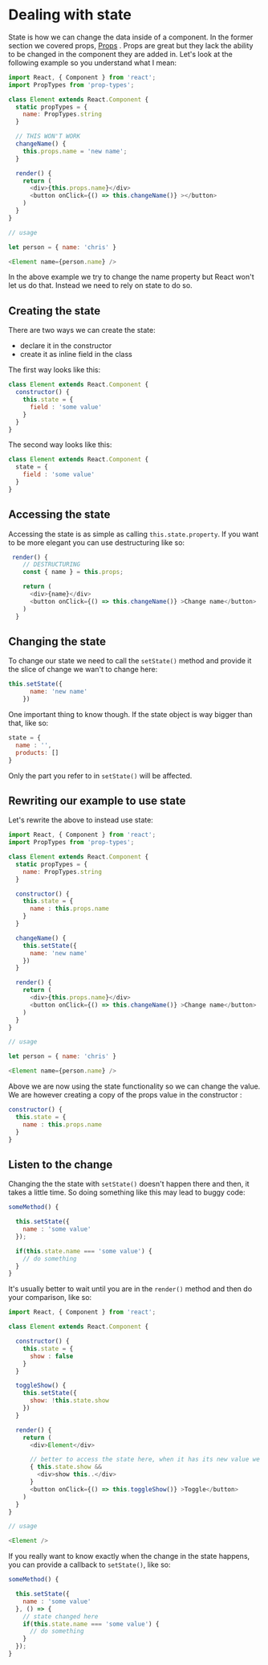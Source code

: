 # Dealing with state

State is how we can change the data inside of a component. In the former section we covered props, [Props](/props.md) . Props are great but they lack the ability to be changed in the component they are added in. Let's look at the following example so you understand what I mean:

```js
import React, { Component } from 'react';
import PropTypes from 'prop-types';

class Element extends React.Component {
  static propTypes = {
    name: PropTypes.string
  }

  // THIS WON'T WORK  
  changeName() {
    this.props.name = 'new name';
  }

  render() {
    return (
      <div>{this.props.name}</div>
      <button onClick={() => this.changeName()} ></button>
    )
  }
}

// usage

let person = { name: 'chris' }

<Element name={person.name} />
```

In the above example we try to change the name property but React won't let us do that. Instead we need to rely on state to do so.

## Creating the state

There are two ways we can create the state:

* declare it in the constructor
* create it as inline field in the class

The first way looks like this:

```js
class Element extends React.Component {
  constructor() {
    this.state = {
      field : 'some value'
    }
  }
}
```

The second way looks like this:

```js
class Element extends React.Component {
  state = {
    field : 'some value'
  }
}
```

## Accessing the state

Accessing the state is as simple as calling `this.state.property`. If you want to be more elegant you can use destructuring like so:

```js
 render() {
    // DESTRUCTURING
    const { name } = this.props;

    return (
      <div>{name}</div>
      <button onClick={() => this.changeName()} >Change name</button>
    )
  }
```

## Changing the state

To change our state we need to call the `setState()` method and provide it the slice of change we wan't to change here:

```js
this.setState({
      name: 'new name'
    })
```

One important thing to know though. If the state object is way bigger than that, like so:

```js
state = {
  name : '',
  products: []
}
```

Only the part you refer to in `setState()` will be affected.

## Rewriting our example to use state

Let's rewrite the above to instead use state:

```js
import React, { Component } from 'react';
import PropTypes from 'prop-types';

class Element extends React.Component {
  static propTypes = {
    name: PropTypes.string
  }

  constructor() {
    this.state = {
      name : this.props.name
    }
  }

  changeName() {
    this.setState({
      name: 'new name'
    })
  }

  render() {
    return (
      <div>{this.props.name}</div>
      <button onClick={() => this.changeName()} >Change name</button>
    )
  }
}

// usage

let person = { name: 'chris' }

<Element name={person.name} />
```

Above we are now using the state functionality so we can change the value. We are however creating a copy of the props value in the constructor :

```js
constructor() {
  this.state = {
    name : this.props.name
  }
}
```

## Listen to the change

Changing the the state with `setState()` doesn't happen there and then, it takes a little time. So doing something like this may lead to buggy code:

```js
someMethod() {

  this.setState({
    name : 'some value'
  });

  if(this.state.name === 'some value') {
    // do something
  }
}
```

It's usually better to wait until you are in the `render()` method and then do your comparison, like so:

```js
import React, { Component } from 'react';

class Element extends React.Component {

  constructor() {
    this.state = {
      show : false
    }
  }

  toggleShow() {
    this.setState({
      show: !this.state.show
    })
  }

  render() {
    return (
      <div>Element</div>

      // better to access the state here, when it has its new value we act accordingly
      { this.state.show && 
        <div>show this..</div>
      }
      <button onClick={() => this.toggleShow()} >Toggle</button>
    )
  }
}

// usage

<Element />
```

If you really want to know exactly when the change in the state happens, you can provide a callback to `setState()`, like so:

```js
someMethod() {

  this.setState({
    name : 'some value'
  }, () => {
    // state changed here
    if(this.state.name === 'some value') {
      // do something
    }
  });
}
```



